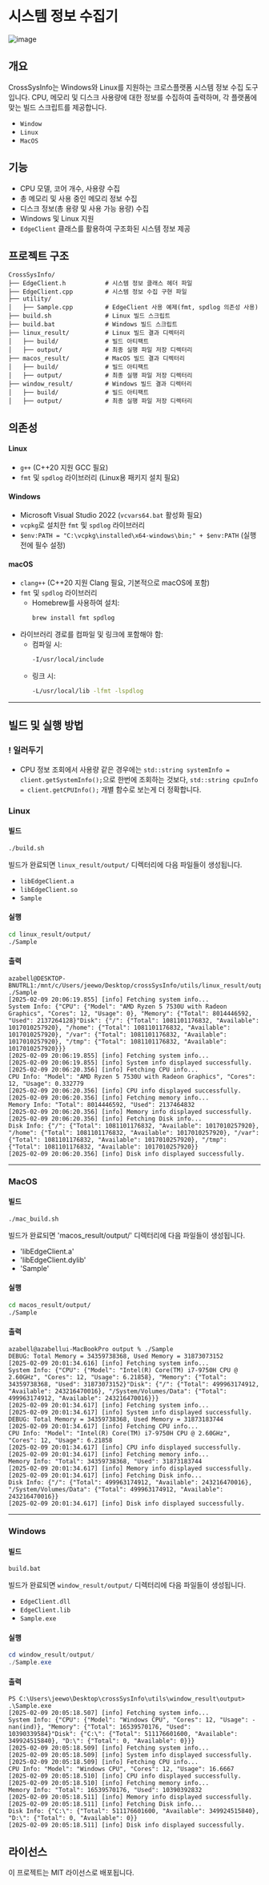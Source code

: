 ﻿# 시스템 정보 수집기
 ![image](https://github.com/user-attachments/assets/ea034595-8fe5-4b48-9cca-ab60727ad1bc)  


## 개요
CrossSysInfo는 Windows와 Linux를 지원하는 크로스플랫폼 시스템 정보 수집 도구입니다. CPU, 메모리 및 디스크 사용량에 대한 정보를 수집하여 출력하며, 각 플랫폼에 맞는 빌드 스크립트를 제공합니다.
- `Window`
- `Linux`
- `MacOS`

## 기능
- CPU 모델, 코어 개수, 사용량 수집
- 총 메모리 및 사용 중인 메모리 정보 수집
- 디스크 정보(총 용량 및 사용 가능 용량) 수집
- Windows 및 Linux 지원
- `EdgeClient` 클래스를 활용하여 구조화된 시스템 정보 제공

## 프로젝트 구조
```
CrossSysInfo/
├── EdgeClient.h           # 시스템 정보 클래스 헤더 파일
├── EdgeClient.cpp         # 시스템 정보 수집 구현 파일
├── utility/
│   ├── Sample.cpp         # EdgeClient 사용 예제(fmt, spdlog 의존성 사용)
├── build.sh               # Linux 빌드 스크립트
├── build.bat              # Windows 빌드 스크립트
├── linux_result/          # Linux 빌드 결과 디렉터리
│   ├── build/             # 빌드 아티팩트
│   ├── output/            # 최종 실행 파일 저장 디렉터리
├── macos_result/          # MacOS 빌드 결과 디렉터리
│   ├── build/             # 빌드 아티팩트
│   ├── output/            # 최종 실행 파일 저장 디렉터리
├── window_result/         # Windows 빌드 결과 디렉터리
│   ├── build/             # 빌드 아티팩트
│   ├── output/            # 최종 실행 파일 저장 디렉터리
```

## 의존성

#### **Linux**
- `g++` (C++20 지원 GCC 필요)
- `fmt` 및 `spdlog` 라이브러리 (Linux용 패키지 설치 필요)

#### **Windows**
- Microsoft Visual Studio 2022 (`vcvars64.bat` 활성화 필요)
- `vcpkg`로 설치한 `fmt` 및 `spdlog` 라이브러리
- `$env:PATH = "C:\vcpkg\installed\x64-windows\bin;" + $env:PATH` (실행 전에 필수 설정)

#### **macOS**
- `clang++` (C++20 지원 Clang 필요, 기본적으로 macOS에 포함)
- `fmt` 및 `spdlog` 라이브러리
  - Homebrew를 사용하여 설치:
    ```bash
    brew install fmt spdlog
    ```
- 라이브러리 경로를 컴파일 및 링크에 포함해야 함:
  - 컴파일 시:
    ```bash
    -I/usr/local/include
    ```
  - 링크 시:
    ```bash
    -L/usr/local/lib -lfmt -lspdlog
    ```

---

## 빌드 및 실행 방법

### ! 일러두기
- CPU 정보 조회에서 사용량 같은 경우에는 `std::string systemInfo = client.getSystemInfo();`으로 한번에 조회하는 것보다, `std::string cpuInfo = client.getCPUInfo();` 개별 함수로 보는게 더 정확합니다.

### Linux
#### 빌드
```sh
./build.sh
```
빌드가 완료되면 `linux_result/output/` 디렉터리에 다음 파일들이 생성됩니다.
- `libEdgeClient.a`
- `libEdgeClient.so`
- `Sample`

#### 실행
```sh
cd linux_result/output/
./Sample
```
#### 출력
```
azabell@DESKTOP-BNUTRL1:/mnt/c/Users/jeewo/Desktop/crossSysInfo/utils/linux_result/output$ ./Sample
[2025-02-09 20:06:19.855] [info] Fetching system info...
System Info: {"CPU": {"Model": "AMD Ryzen 5 7530U with Radeon Graphics", "Cores": 12, "Usage": 0}, "Memory": {"Total": 8014446592, "Used": 2137264128}"Disk": {"/": {"Total": 1081101176832, "Available": 1017010257920}, "/home": {"Total": 1081101176832, "Available": 1017010257920}, "/var": {"Total": 1081101176832, "Available": 1017010257920}, "/tmp": {"Total": 1081101176832, "Available": 1017010257920}}}
[2025-02-09 20:06:19.855] [info] Fetching system info...
[2025-02-09 20:06:19.855] [info] System info displayed successfully.
[2025-02-09 20:06:20.356] [info] Fetching CPU info...
CPU Info: "Model": "AMD Ryzen 5 7530U with Radeon Graphics", "Cores": 12, "Usage": 0.332779
[2025-02-09 20:06:20.356] [info] CPU info displayed successfully.
[2025-02-09 20:06:20.356] [info] Fetching memory info...
Memory Info: "Total": 8014446592, "Used": 2137464832
[2025-02-09 20:06:20.356] [info] Memory info displayed successfully.
[2025-02-09 20:06:20.356] [info] Fetching Disk info...
Disk Info: {"/": {"Total": 1081101176832, "Available": 1017010257920}, "/home": {"Total": 1081101176832, "Available": 1017010257920}, "/var": {"Total": 1081101176832, "Available": 1017010257920}, "/tmp": {"Total": 1081101176832, "Available": 1017010257920}}
[2025-02-09 20:06:20.356] [info] Disk info displayed successfully.
```

----


### MacOS
#### 빌드
```sh
./mac_build.sh
```
빌드가 완료되면 'macos_result/output/' 디렉터리에 다음 파일들이 생성됩니다.
- 'libEdgeClient.a'
- 'libEdgeClient.dylib'
- 'Sample'

#### 실행
``` sh
cd macos_result/output/
./Sample
```

#### 출력
```
azabell@azabellui-MacBookPro output % ./Sample
DEBUG: Total Memory = 34359738368, Used Memory = 31873073152
[2025-02-09 20:01:34.616] [info] Fetching system info...
System Info: {"CPU": {"Model": "Intel(R) Core(TM) i7-9750H CPU @ 2.60GHz", "Cores": 12, "Usage": 6.21858}, "Memory": {"Total": 34359738368, "Used": 31873073152}"Disk": {"/": {"Total": 499963174912, "Available": 243216470016}, "/System/Volumes/Data": {"Total": 499963174912, "Available": 243216470016}}}
[2025-02-09 20:01:34.617] [info] Fetching system info...
[2025-02-09 20:01:34.617] [info] System info displayed successfully.
DEBUG: Total Memory = 34359738368, Used Memory = 31873183744
[2025-02-09 20:01:34.617] [info] Fetching CPU info...
CPU Info: "Model": "Intel(R) Core(TM) i7-9750H CPU @ 2.60GHz", "Cores": 12, "Usage": 6.21858
[2025-02-09 20:01:34.617] [info] CPU info displayed successfully.
[2025-02-09 20:01:34.617] [info] Fetching memory info...
Memory Info: "Total": 34359738368, "Used": 31873183744
[2025-02-09 20:01:34.617] [info] Memory info displayed successfully.
[2025-02-09 20:01:34.617] [info] Fetching Disk info...
Disk Info: {"/": {"Total": 499963174912, "Available": 243216470016}, "/System/Volumes/Data": {"Total": 499963174912, "Available": 243216470016}}
[2025-02-09 20:01:34.617] [info] Disk info displayed successfully.
```

----

### Windows
#### 빌드
```bat
build.bat
```
빌드가 완료되면 `window_result/output/` 디렉터리에 다음 파일들이 생성됩니다.
- `EdgeClient.dll`
- `EdgeClient.lib`
- `Sample.exe`

#### 실행
```powershell
cd window_result/output/
./Sample.exe
```
#### 출력
```
PS C:\Users\jeewo\Desktop\crossSysInfo\utils\window_result\output> .\Sample.exe
[2025-02-09 20:05:18.507] [info] Fetching system info...
System Info: {"CPU": {"Model": "Windows CPU", "Cores": 12, "Usage": -nan(ind)}, "Memory": {"Total": 16539570176, "Used": 10390339584}"Disk": {"C:\": {"Total": 511176601600, "Available": 349924515840}, "D:\": {"Total": 0, "Available": 0}}}
[2025-02-09 20:05:18.509] [info] Fetching system info...
[2025-02-09 20:05:18.509] [info] System info displayed successfully.
[2025-02-09 20:05:18.509] [info] Fetching CPU info...
CPU Info: "Model": "Windows CPU", "Cores": 12, "Usage": 16.6667
[2025-02-09 20:05:18.510] [info] CPU info displayed successfully.
[2025-02-09 20:05:18.510] [info] Fetching memory info...
Memory Info: "Total": 16539570176, "Used": 10390392832
[2025-02-09 20:05:18.511] [info] Memory info displayed successfully.
[2025-02-09 20:05:18.511] [info] Fetching Disk info...
Disk Info: {"C:\": {"Total": 511176601600, "Available": 349924515840}, "D:\": {"Total": 0, "Available": 0}}
[2025-02-09 20:05:18.511] [info] Disk info displayed successfully.
```

## 라이선스
이 프로젝트는 MIT 라이선스로 배포됩니다.
